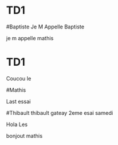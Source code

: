 # TD1

#Baptiste
Je
M 
Appelle
Baptiste

je
m
appelle 
mathis 
# TD1



Coucou 
le


#Mathis

Last
essai

#Thibault
thibault
gateay
2eme esai
samedi



Hola
Les 

bonjout mathis
